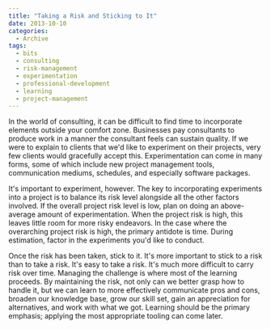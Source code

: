 ```yaml
---
title: "Taking a Risk and Sticking to It"
date: 2013-10-10
categories:
  - Archive
tags:
  - bits
  - consulting
  - risk-management
  - experimentation
  - professional-development
  - learning
  - project-management
---
```


In the world of consulting, it can be difficult to find time to incorporate elements outside your comfort zone. Businesses pay consultants to produce work in a manner the consultant feels can sustain quality. If we were to explain to clients that we'd like to experiment on their projects, very few clients would gracefully accept this. Experimentation can come in many forms, some of which include new project management tools, communication mediums, schedules, and especially software packages.

It's important to experiment, however. The key to incorporating experiments into a project is to balance its risk level alongside all the other factors involved. If the overall project risk level is low, plan on doing an above-average amount of experimentation. When the project risk is high, this leaves little room for more risky endeavors. In the case where the overarching project risk is high, the primary antidote is time. During estimation, factor in the experiments you'd like to conduct.

Once the risk has been taken, stick to it. It's more important to stick to a risk than to take a risk. It's easy to take a risk. It's much more difficult to carry risk over time. Managing the challenge is where most of the learning proceeds. By maintaining the risk, not only can we better grasp how to handle it, but we can learn to more effectively communicate pros and cons, broaden our knowledge base, grow our skill set, gain an appreciation for alternatives, and work with what we got. Learning should be the primary emphasis; applying the most appropriate tooling can come later.
